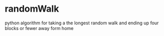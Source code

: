 # randomWalk

python algorithm for taking a the longest random walk and ending up four blocks or fewer away form home